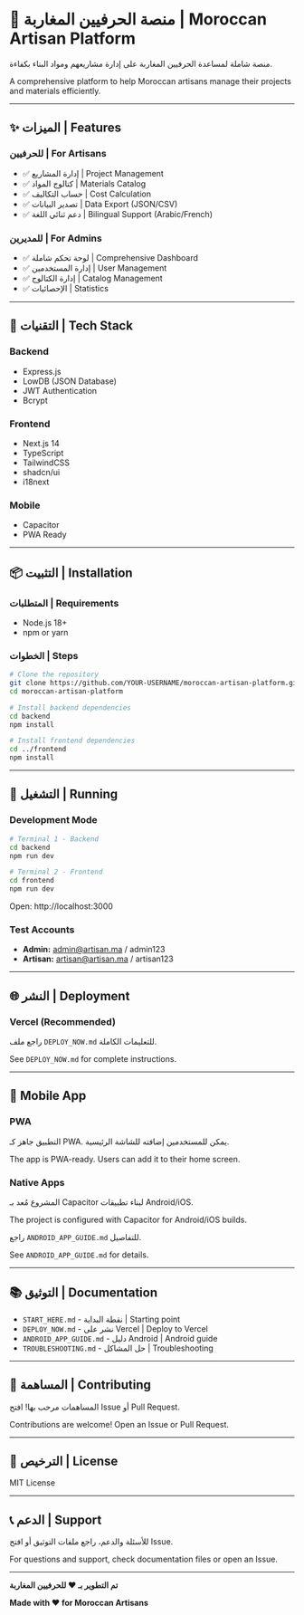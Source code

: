 # 🎨 منصة الحرفيين المغاربة | Moroccan Artisan Platform

منصة شاملة لمساعدة الحرفيين المغاربة على إدارة مشاريعهم ومواد البناء بكفاءة.

A comprehensive platform to help Moroccan artisans manage their projects and materials efficiently.

---

## ✨ الميزات | Features

### للحرفيين | For Artisans
- ✅ إدارة المشاريع | Project Management
- ✅ كتالوج المواد | Materials Catalog
- ✅ حساب التكاليف | Cost Calculation
- ✅ تصدير البيانات | Data Export (JSON/CSV)
- ✅ دعم ثنائي اللغة | Bilingual Support (Arabic/French)

### للمديرين | For Admins
- ✅ لوحة تحكم شاملة | Comprehensive Dashboard
- ✅ إدارة المستخدمين | User Management
- ✅ إدارة الكتالوج | Catalog Management
- ✅ الإحصائيات | Statistics

---

## 🚀 التقنيات | Tech Stack

### Backend
- Express.js
- LowDB (JSON Database)
- JWT Authentication
- Bcrypt

### Frontend
- Next.js 14
- TypeScript
- TailwindCSS
- shadcn/ui
- i18next

### Mobile
- Capacitor
- PWA Ready

---

## 📦 التثبيت | Installation

### المتطلبات | Requirements
- Node.js 18+
- npm or yarn

### الخطوات | Steps

```bash
# Clone the repository
git clone https://github.com/YOUR-USERNAME/moroccan-artisan-platform.git
cd moroccan-artisan-platform

# Install backend dependencies
cd backend
npm install

# Install frontend dependencies
cd ../frontend
npm install
```

---

## 🏃 التشغيل | Running

### Development Mode

```bash
# Terminal 1 - Backend
cd backend
npm run dev

# Terminal 2 - Frontend
cd frontend
npm run dev
```

Open: http://localhost:3000

### Test Accounts
- **Admin:** admin@artisan.ma / admin123
- **Artisan:** artisan@artisan.ma / artisan123

---

## 🌐 النشر | Deployment

### Vercel (Recommended)

راجع ملف `DEPLOY_NOW.md` للتعليمات الكاملة.

See `DEPLOY_NOW.md` for complete instructions.

---

## 📱 Mobile App

### PWA
التطبيق جاهز كـ PWA. يمكن للمستخدمين إضافته للشاشة الرئيسية.

The app is PWA-ready. Users can add it to their home screen.

### Native Apps
المشروع مُعد بـ Capacitor لبناء تطبيقات Android/iOS.

The project is configured with Capacitor for Android/iOS builds.

راجع `ANDROID_APP_GUIDE.md` للتفاصيل.

See `ANDROID_APP_GUIDE.md` for details.

---

## 📚 التوثيق | Documentation

- `START_HERE.md` - نقطة البداية | Starting point
- `DEPLOY_NOW.md` - نشر على Vercel | Deploy to Vercel
- `ANDROID_APP_GUIDE.md` - دليل Android | Android guide
- `TROUBLESHOOTING.md` - حل المشاكل | Troubleshooting

---

## 🤝 المساهمة | Contributing

المساهمات مرحب بها! افتح Issue أو Pull Request.

Contributions are welcome! Open an Issue or Pull Request.

---

## 📄 الترخيص | License

MIT License

---

## 📞 الدعم | Support

للأسئلة والدعم، راجع ملفات التوثيق أو افتح Issue.

For questions and support, check documentation files or open an Issue.

---

**تم التطوير بـ ❤️ للحرفيين المغاربة**

**Made with ❤️ for Moroccan Artisans**
